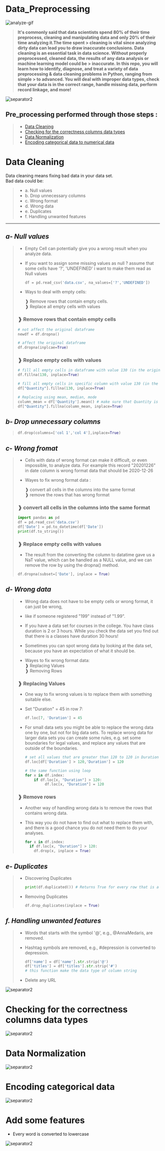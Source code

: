 # Data_Preprocessing
![analyze-gif](https://user-images.githubusercontent.com/99830416/216808760-167a7c01-12ff-462f-afc5-91771ecb5508.gif)

> <b> It's commonly said that data scientists spend 80% of their time preprocess, cleaning and manipulating data and only 20% of their time analyzing it.The time spent > cleaning is vital since analyzing dirty data can lead you to draw inaccurate conclusions.
> Data cleaning is an essential task in data science. Without properly preprocessed, cleaned data, the results of any data analysis or machine learning model could be > inaccurate. In this repo, you will learn how to identify, diagnose, and treat a variety of data preprocessing & data cleaning problems in Python, ranging from simple  > to advanced. You will deal with improper data types, check that your data is in the correct range, handle missing data, perform record linkage, and more!</b>

![separator2](https://i.imgur.com/4gX5WFr.png)

## Pre_processing performed through those steps :
> - [Data Cleaning ](#data-cleaning)
> - [Checking for the correctness columns data types](#checking-for-the-correctness-columns-data-types)
> - [Data Normalization](#data-normalization)
> - [Encoding categorical data to numerical data](#encoding-categorical-data-to-numerical-data)

# Data Cleaning 
Data cleaning means fixing bad data in your data set.<br>
Bad data could be: 

>  - a. Null values
>  - b. Drop unnecessary columns
>  - c. Wrong format
>  - d. Wrong data
>  - e. Duplicates
>  - f. Handling unwanted features

---
## *a- Null values*

> - Empty Cell can potentially give you a wrong result when you analyze data.
> - If you want to assign some missing values as null ? assume that some cells have '?', 'UNDEFINED' i want to make them read as Null values
>    ```py
>    df = pd.read_csv('data.csv', na_values=['?','UNDEFINED'])
>    ```
> - Ways to deal with empty cells:
>
>   ❱ Remove rows that contain empty cells.<br> 
>   ❱ Replace all empty cells with values <br> 
>
> ### ❱ Remove rows that contain empty cells
>  ```py
>  # not affect the original dataframe
>  newdf = df.dropna()
>
>  # affect the original dataframe
>  df.dropna(inplcae=True)
>  ```
> ### ❱ Replace empty cells with values
> ```py
> # fill all empty cells in dataframe with value 130 (in the original dataframe)
> df.fillna(130, inplace=True)
>
> # fill all empty cells in specific column with value 130 (in the original dataframe)
> df["Quantity"].fillna(130, inplace=True)
>
> # Replacing using mean, median, mode
> column_mean = df['Quantity'].mean() # make sure that Quantity is column is int data type
> df["Quantity"].fillna(column_mean, inplace=True)
> ```

## *b- Drop unnecessary columns*
>  ```py
>  df.drop(columns=['col 1','col 4'],inplace=True)
>  ```

## *c- Wrong fromat*
> - Cells with data of wrong format can make it difficult, or even impossible, to analyze data. For example this record "20201226" in date column is wrong format data 
>   that should be 2020-12-26
> - Wayes to fix wrong format data :
>
>     ❱ convert all cells in the columns into the same format<br> 
>     ❱ remove the rows that has wrong format 
>     
> ### ❱ convert all cells in the columns into the same format
> ```py
> import pandas as pd
> df = pd.read_csv('data.csv')
> df['Date'] = pd.to_datetime(df['Date'])
> print(df.to_string())
> ```
> ### ❱ Replace empty cells with values
>
> - The result from the converting the column to datatime  gave us a NaT value, which can be handled as a NULL value, and we can remove the row by using the dropna()       method.
>
> ```py
> df.dropna(subset=['Date'], inplace = True)
> ```

## *d- Wrong data*
> -  Wrong data does not have to be empty cells or wrong format, it can just be wrong,
>
> -  like if someone registered "199" instead of "1.99".
>
> -  If you have a data set for courses in the college. You have class duration is 2 or 3 hours. While you check the data set you find out that there is a classes have      duration 30 hours! 
>
> - Sometimes you can spot wrong data by looking at the data set, because you have an expectation of what it should be.
>
> - Wayes to fix wrong format data: <br>
>     ❱ Replacing Values<br> 
>     ❱ Removing Rows
>
> ### ❱ Replacing Values
> - One way to fix wrong values is to replace them with something suitable else.
> - Set "Duration" = 45 in row 7:
>  
>   ```py
>   df.loc[7, 'Duration'] = 45
>   ```
>   
> - For small data sets you might be able to replace the wrong data one by one, but not for big data sets. To replace wrong data for larger data sets you can create       some   rules, e.g. set some boundaries for legal values, and replace any values that are outside of the boundaries.
>
>   ```py
>   # set all values that are greater than 120 to 120 in Duration column
>   df.loc[df['Duration'] > 120,'Duration'] = 120 
>   ```
>   
>   ```py
>   # the same function using loop 
>   for x in df.index:
>       if df.loc[x, "Duration"] > 120:
>            df.loc[x, "Duration"] = 120
>   ```
>   
>### ❱ Remove rows
>   
>- Another way of handling wrong data is to remove the rows that contains wrong data.
>- This way you do not have to find out what to replace them with, and there is a good chance you do not need them to do your analyses.
>
>   ```py
>   for x in df.index:
>     if df.loc[x, "Duration"] > 120:
>       df.drop(x, inplace = True)
>   ```
   
## *e- Duplicates*
> - Discovering Duplicates
>  
>   ```py
>   print(df.duplicated()) # Returns True for every row that is a duplicate, othwerwise False
>   ```
> 
> - Removing Duplicates
> 
>   ```py
>   df.drop_duplicates(inplace = True)
>   ```
   
## *f. Handling unwanted features*
> - Words that starts with the symbol '@', e.g., @AnnaMedaris, are removed.
> - Hashtag symbols are removed, e.g., #depression is converted to depression.
>  
>     ```py
>     df['name'] = df['name'].str.strip('@')
>     df['titles'] = df['titles'].str.strip('#')
>     # this function make the data type of column string
>     ```
>
> - Delete any URL

![separator2](https://i.imgur.com/4gX5WFr.png)
# Checking for the correctness columns data types  

![separator2](https://i.imgur.com/4gX5WFr.png)
# Data Normalization

![separator2](https://i.imgur.com/4gX5WFr.png)
# Encoding categorical data 

![separator2](https://i.imgur.com/4gX5WFr.png)
# Add some features
- Every word is converted to lowercase

![separator2](https://i.imgur.com/4gX5WFr.png)
